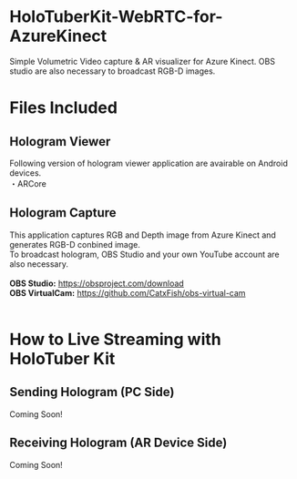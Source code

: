 # HoloTuberKit-WebRTC-for-AzureKinect
Simple Volumetric Video capture &amp; AR visualizer for Azure Kinect. OBS studio are also necessary to broadcast RGB-D images.<br>

# Files Included
## Hologram Viewer
Following version of hologram viewer application are avairable on Android devices.<br>
・ARCore <br>

## Hologram Capture
This application captures RGB and Depth image from Azure Kinect and generates RGB-D conbined image.<br>
To broadcast hologram, OBS Studio and your own YouTube account are also necessary.<br><br>
<b>OBS Studio:</b> https://obsproject.com/download  <br>
<b>OBS VirtualCam:</b> https://github.com/CatxFish/obs-virtual-cam <br>
<br>
# How to Live Streaming with HoloTuber Kit
## Sending Hologram (PC Side)
Coming Soon!<br>

## Receiving Hologram (AR Device Side)
Coming Soon!<br>

